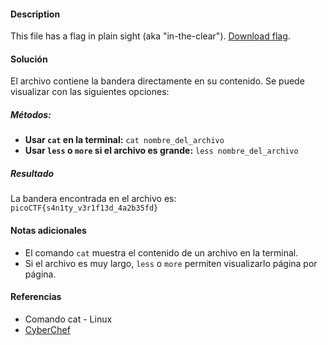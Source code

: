 #### Description

This file has a flag in plain sight (aka "in-the-clear"). [Download flag](https://mercury.picoctf.net/static/a5683698ac318b47bd060cb786859f23/flag).

#### Solución

El archivo contiene la bandera directamente en su contenido. Se puede visualizar con las siguientes opciones:

##### Métodos:

- **Usar `cat` en la terminal:**
    `cat nombre_del_archivo`
- **Usar `less` o `more` si el archivo es grande:**
    `less nombre_del_archivo`

##### Resultado

La bandera encontrada en el archivo es:
`picoCTF{s4n1ty_v3r1f13d_4a2b35fd}`
#### Notas adicionales

- El comando `cat` muestra el contenido de un archivo en la terminal.
- Si el archivo es muy largo, `less` o `more` permiten visualizarlo página por página.
#### Referencias

- Comando cat - Linux
- [CyberChef](https://gchq.github.io/CyberChef/)
